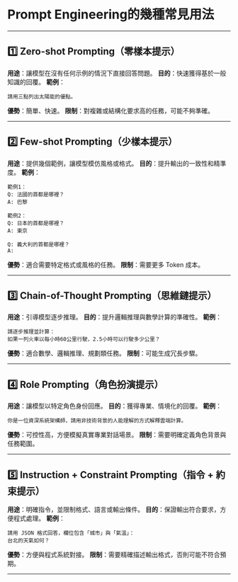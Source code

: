 # Prompt Engineering的幾種常見用法

---

## 1️⃣ **Zero-shot Prompting**（零樣本提示）

**用途**：讓模型在沒有任何示例的情況下直接回答問題。
**目的**：快速獲得基於一般知識的回覆。
**範例**：

```
請用三點列出太陽能的優點。
```

**優勢**：簡單、快速。
**限制**：對複雜或結構化要求高的任務，可能不夠準確。

---

## 2️⃣ **Few-shot Prompting**（少樣本提示）

**用途**：提供幾個範例，讓模型模仿風格或格式。
**目的**：提升輸出的一致性和精準度。
**範例**：

```
範例1：
Q: 法國的首都是哪裡？
A: 巴黎

範例2：
Q: 日本的首都是哪裡？
A: 東京

Q: 義大利的首都是哪裡？
A:
```

**優勢**：適合需要特定格式或風格的任務。
**限制**：需要更多 Token 成本。

---

## 3️⃣ **Chain-of-Thought Prompting**（思維鏈提示）

**用途**：引導模型逐步推理。
**目的**：提升邏輯推理與數學計算的準確性。
**範例**：

```
請逐步推理並計算：
如果一列火車以每小時60公里行駛，2.5小時可以行駛多少公里？
```

**優勢**：適合數學、邏輯推理、規劃類任務。
**限制**：可能生成冗長步驟。

---

## 4️⃣ **Role Prompting**（角色扮演提示）

**用途**：讓模型以特定角色身份回應。
**目的**：獲得專業、情境化的回覆。
**範例**：

```
你是一位資深系統架構師，請用非技術背景的人能理解的方式解釋雲端計算。
```

**優勢**：可控性高，方便模擬真實專業對話場景。
**限制**：需要明確定義角色背景與任務範圍。

---

## 5️⃣ **Instruction + Constraint Prompting**（指令 + 約束提示）

**用途**：明確指令，並限制格式、語言或輸出條件。
**目的**：保證輸出符合要求，方便程式處理。
**範例**：

```
請用 JSON 格式回答，欄位包含「城市」與「氣溫」：
台北的天氣如何？
```

**優勢**：方便與程式系統對接。
**限制**：需要精確描述輸出格式，否則可能不符合預期。

---
